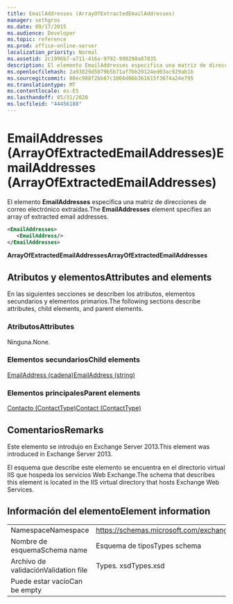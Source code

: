 ```yaml
---
title: EmailAddresses (ArrayOfExtractedEmailAddresses)
manager: sethgros
ms.date: 09/17/2015
ms.audience: Developer
ms.topic: reference
ms.prod: office-online-server
localization_priority: Normal
ms.assetid: 2c1996b7-a711-416a-9792-998290a87835
description: El elemento EmailAddresses especifica una matriz de direcciones de correo electrónico extraídas.
ms.openlocfilehash: 2a93829d5079b5b71af7bb29124ed03ac929ab1b
ms.sourcegitcommit: 88ec988f2bb67c1866d06b361615f3674a24e795
ms.translationtype: MT
ms.contentlocale: es-ES
ms.lasthandoff: 05/31/2020
ms.locfileid: "44456188"
---
```

# <a name="emailaddresses-arrayofextractedemailaddresses"></a><span data-ttu-id="e2281-103">EmailAddresses (ArrayOfExtractedEmailAddresses)</span><span class="sxs-lookup"><span data-stu-id="e2281-103">EmailAddresses (ArrayOfExtractedEmailAddresses)</span></span>

<span data-ttu-id="e2281-104">El elemento **EmailAddresses** especifica una matriz de direcciones de correo electrónico extraídas.</span><span class="sxs-lookup"><span data-stu-id="e2281-104">The **EmailAddresses** element specifies an array of extracted email addresses.</span></span> 
  
```XML
<EmailAddresses>
   <EmailAddress/>
</EmailAddresses>
```

 <span data-ttu-id="e2281-105">**ArrayOfExtractedEmailAddresses**</span><span class="sxs-lookup"><span data-stu-id="e2281-105">**ArrayOfExtractedEmailAddresses**</span></span>
## <a name="attributes-and-elements"></a><span data-ttu-id="e2281-106">Atributos y elementos</span><span class="sxs-lookup"><span data-stu-id="e2281-106">Attributes and elements</span></span>

<span data-ttu-id="e2281-107">En las siguientes secciones se describen los atributos, elementos secundarios y elementos primarios.</span><span class="sxs-lookup"><span data-stu-id="e2281-107">The following sections describe attributes, child elements, and parent elements.</span></span>
  
### <a name="attributes"></a><span data-ttu-id="e2281-108">Atributos</span><span class="sxs-lookup"><span data-stu-id="e2281-108">Attributes</span></span>

<span data-ttu-id="e2281-109">Ninguna.</span><span class="sxs-lookup"><span data-stu-id="e2281-109">None.</span></span>
  
### <a name="child-elements"></a><span data-ttu-id="e2281-110">Elementos secundarios</span><span class="sxs-lookup"><span data-stu-id="e2281-110">Child elements</span></span>

[<span data-ttu-id="e2281-111">EmailAddress (cadena)</span><span class="sxs-lookup"><span data-stu-id="e2281-111">EmailAddress (string)</span></span>](emailaddress-string.md)
  
### <a name="parent-elements"></a><span data-ttu-id="e2281-112">Elementos principales</span><span class="sxs-lookup"><span data-stu-id="e2281-112">Parent elements</span></span>

[<span data-ttu-id="e2281-113">Contacto (ContactType)</span><span class="sxs-lookup"><span data-stu-id="e2281-113">Contact (ContactType)</span></span>](contact-contacttype.md)
  
## <a name="remarks"></a><span data-ttu-id="e2281-114">Comentarios</span><span class="sxs-lookup"><span data-stu-id="e2281-114">Remarks</span></span>

<span data-ttu-id="e2281-115">Este elemento se introdujo en Exchange Server 2013.</span><span class="sxs-lookup"><span data-stu-id="e2281-115">This element was introduced in Exchange Server 2013.</span></span>
  
<span data-ttu-id="e2281-116">El esquema que describe este elemento se encuentra en el directorio virtual IIS que hospeda los servicios Web Exchange.</span><span class="sxs-lookup"><span data-stu-id="e2281-116">The schema that describes this element is located in the IIS virtual directory that hosts Exchange Web Services.</span></span>
  
## <a name="element-information"></a><span data-ttu-id="e2281-117">Información del elemento</span><span class="sxs-lookup"><span data-stu-id="e2281-117">Element information</span></span>

|||
|:-----|:-----|
|<span data-ttu-id="e2281-118">Namespace</span><span class="sxs-lookup"><span data-stu-id="e2281-118">Namespace</span></span>  <br/> |https://schemas.microsoft.com/exchange/services/2006/types  <br/> |
|<span data-ttu-id="e2281-119">Nombre de esquema</span><span class="sxs-lookup"><span data-stu-id="e2281-119">Schema name</span></span>  <br/> |<span data-ttu-id="e2281-120">Esquema de tipos</span><span class="sxs-lookup"><span data-stu-id="e2281-120">Types schema</span></span>  <br/> |
|<span data-ttu-id="e2281-121">Archivo de validación</span><span class="sxs-lookup"><span data-stu-id="e2281-121">Validation file</span></span>  <br/> |<span data-ttu-id="e2281-122">Types. xsd</span><span class="sxs-lookup"><span data-stu-id="e2281-122">Types.xsd</span></span>  <br/> |
|<span data-ttu-id="e2281-123">Puede estar vacío</span><span class="sxs-lookup"><span data-stu-id="e2281-123">Can be empty</span></span>  <br/> ||
   


